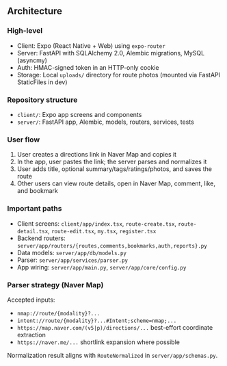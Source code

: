 ## Architecture

### High-level
- Client: Expo (React Native + Web) using `expo-router`
- Server: FastAPI with SQLAlchemy 2.0, Alembic migrations, MySQL (asyncmy)
- Auth: HMAC-signed token in an HTTP-only cookie
- Storage: Local `uploads/` directory for route photos (mounted via FastAPI StaticFiles in dev)

### Repository structure
- `client/`: Expo app screens and components
- `server/`: FastAPI app, Alembic, models, routers, services, tests

### User flow
1. User creates a directions link in Naver Map and copies it
2. In the app, user pastes the link; the server parses and normalizes it
3. User adds title, optional summary/tags/ratings/photos, and saves the route
4. Other users can view route details, open in Naver Map, comment, like, and bookmark

### Important paths
- Client screens: `client/app/index.tsx`, `route-create.tsx`, `route-detail.tsx`, `route-edit.tsx`, `my.tsx`, `register.tsx`
- Backend routers: `server/app/routers/{routes,comments,bookmarks,auth,reports}.py`
- Data models: `server/app/db/models.py`
- Parser: `server/app/services/parser.py`
- App wiring: `server/app/main.py`, `server/app/core/config.py`

### Parser strategy (Naver Map)
Accepted inputs:
- `nmap://route/{modality}?...`
- `intent://route/{modality}?...#Intent;scheme=nmap;...`
- `https://map.naver.com/(v5|p)/directions/...` best-effort coordinate extraction
- `https://naver.me/...` shortlink expansion where possible

Normalization result aligns with `RouteNormalized` in `server/app/schemas.py`.


